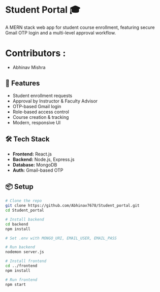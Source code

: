 # Student Portal 🎓

A MERN stack web app for student course enrollment, featuring secure Gmail OTP login and a multi-level approval workflow.

# Contributors :
- Abhinav Mishra


## 🚀 Features

- Student enrollment requests
- Approval by Instructor & Faculty Advisor
- OTP-based Gmail login
- Role-based access control
- Course creation & tracking
- Modern, responsive UI

## 🛠️ Tech Stack

- **Frontend:** React.js  
- **Backend:** Node.js, Express.js  
- **Database:** MongoDB  
- **Auth:** Gmail-based OTP  

## 📦 Setup

```bash
# Clone the repo
git clone https://github.com/Abhinav7678/Student_portal.git
cd Student_portal

# Install backend
cd backend
npm install

# Set .env with MONGO_URI, EMAIL_USER, EMAIL_PASS

# Run backend
nodemon server.js

# Install frontend
cd ../frontend
npm install

# Run frontend
npm start
